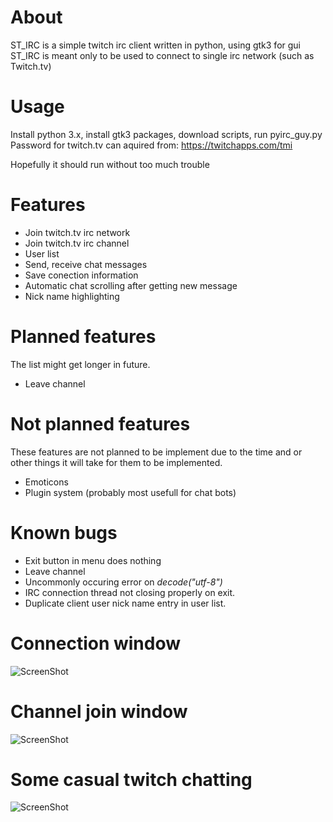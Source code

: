 About
======
ST_IRC is a simple twitch irc client written in python, using gtk3 for gui
ST_IRC is meant only to be used to connect to single irc network (such as Twitch.tv)

Usage
======
Install python 3.x, install gtk3 packages, download scripts, run pyirc_guy.py
Password for twitch.tv can aquired from: https://twitchapps.com/tmi

Hopefully it should run without too much trouble

Features
======
* Join twitch.tv irc network
* Join twitch.tv irc channel
* User list
* Send, receive chat messages
* Save conection information
* Automatic chat scrolling after getting new message
* Nick name highlighting

Planned features
======
The list might get longer in future.
* Leave channel

Not planned features
======
These features are not planned to be implement due to the time and or other things it will take for them to be implemented.
* Emoticons
* Plugin system (probably most usefull for chat bots)

Known bugs
======
* Exit button in menu does nothing
* Leave channel
* Uncommonly occuring error on _decode("utf-8")_
* IRC connection thread not closing properly on exit.
* Duplicate client user nick name entry in user list.



Connection window
======
![ScreenShot](http://puu.sh/89Ckd)

Channel join window
======
![ScreenShot](http://puu.sh/89Cnh.png)

Some casual twitch chatting
======
![ScreenShot](http://puu.sh/89BkU)
